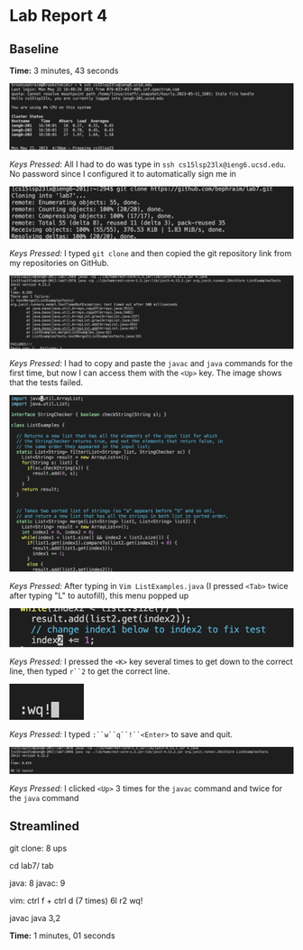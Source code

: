 # Lab Report 4

## Baseline

**Time:** 3 minutes, 43 seconds

![Image](lab4image1.png)

*Keys Pressed:* 
All I had to do was type in `ssh cs15lsp23lx@ieng6.ucsd.edu`. 
No password since I configured  it to automatically sign me in

![Image](lab4image2.png)

*Keys Pressed:* I typed `git clone` and then copied the git repository link from my repositories on GitHub.

![Image](lab4image3.png)

*Keys Pressed:* I had to copy and paste the `javac` and `java` commands for the first time, but now I can access them with the `<Up>` key. The image shows that the tests failed.

![Image](lab4image4.png)

*Keys Pressed:* After typing in `Vim ListExamples.java` (I pressed `<Tab>` twice after typing "L" to autofill), this menu popped up

![Image](lab4image5.png)

*Keys Pressed:* I pressed the `<K>` key several times to get down to the correct line, then typed `r``2` to get the correct line.

![Image](lab4image6.png)

*Keys Pressed:* I typed `:``w``q``!``<Enter>` to save and quit.

![Image](lab4image7.png)

*Keys Pressed:* I clicked `<Up>` 3 times for the `javac` command and twice for the `java` command

## Streamlined 

git clone: 8 ups

cd lab7/ tab

java: 8 javac: 9

vim: ctrl f + ctrl d (7 times) 6l r2 wq!

javac java 3,2

**Time:** 1 minutes, 01 seconds






